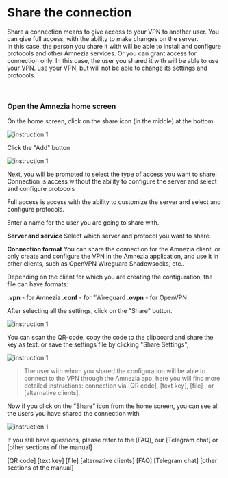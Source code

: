 # Share the connection

Share a connection means to give access to your VPN to another user. 
You can give full access, with the ability to make changes on the server.  
In this case, the person you share it with will be able to install and configure protocols and other Amnezia services.
Or you can grant access for connection only. In this case, the user you shared it with will be able to use your VPN.
use your VPN, but will not be able to change its settings and protocols.

&nbsp;

### Open the Amnezia home screen


On the home screen, click on the share icon (in the middle) at the bottom.

![instruction 1](https://raw.githubusercontent.com/Aftershock669/amnezia-open-docs/master/docs/en/instructions/10_sharing-connection/img/sc_en_1.png)

Click the "Add" button

![instruction 1](https://raw.githubusercontent.com/Aftershock669/amnezia-open-docs/master/docs/en/instructions/10_sharing-connection/img/sc_en_2.png)

Next, you will be prompted to select the type of access you want to share:
Connection is access without the ability to configure the server and select and configure protocols
 
Full access is access with the ability to customize the server and select and configure protocols. 

Enter a name for the user you are going to share with.  


**Server and service** 
Select which server and protocol you want to share.

**Connection format** 
You can share the connection for the Amnezia client, or only create and configure the VPN in the Amnezia application, 
and use it in other clients, such as OpenVPN Wireguard Shadowsocks, etc..

Depending on the client for which you are creating the configuration, the file can have formats: 

**.vpn**  - for Amnezia 
**.conf** - for "Wireguard
**.ovpn** - for OpenVPN

After selecting all the settings, click on the "Share" button.

![instruction 1](https://raw.githubusercontent.com/Aftershock669/amnezia-open-docs/master/docs/en/instructions/10_sharing-connection/img/sc_en_3.png)

You can scan the QR-code, 
copy the code to the clipboard and share the key as text. or
save the settings file by clicking "Share Settings",

![instruction 1](https://raw.githubusercontent.com/Aftershock669/amnezia-open-docs/master/docs/en/instructions/10_sharing-connection/img/sc_en_4.png)

>The user with whom you shared the configuration will be able to connect to the VPN through the Amnezia app, here you will find more detailed instructions: connection via [QR code], [text key], [file] , or [alternative clients].

Now if you click on the "Share" icon from the home screen, you can see all the users you have shared the connection with

![instruction 1](https://raw.githubusercontent.com/Aftershock669/amnezia-open-docs/master/docs/en/instructions/10_sharing-connection/img/sc_en_5.png)


If you still have questions, please refer to the [FAQ], our [Telegram chat] or [other sections of the manual]


[amnezia-site-ext-link]: https://amnezia-web-nx1r.vercel.app
[about-int-link]: /about
[QR code]
[text key]
[file]
[alternative clients]
[FAQ]
[Telegram chat]
[other sections of the manual]

